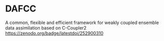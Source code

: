 # DAFCC
A common, flexible and efficient framework for weakly coupled ensemble data assimilation based on C-Coupler2
https://zenodo.org/badge/latestdoi/252900310
